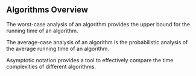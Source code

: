 ## Algorithms Overview

The worst-case analysis of an algorithm provides the upper bound for the running time of an algorithm.

The average-case analysis of an algorithm is the probabilistic analysis of the average running time of an algorithm.

Asymptotic notation provides a tool to effectively compare the time complexities of different algorithms.
